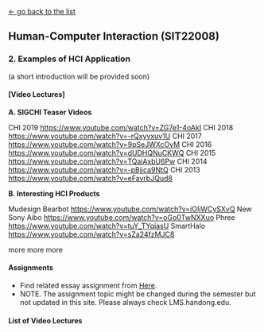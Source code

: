 [← go back to the list](README.md)

## Human-Computer Interaction (SIT22008)

### 2. Examples of HCI Application

(a short introduction will be provided soon)

#### [Video Lectures]

**A. SIGCHI Teaser Videos**

CHI 2019	https://www.youtube.com/watch?v=ZG7e1-4oAkI
CHI 2018	https://www.youtube.com/watch?v=-rQxyvxuv1U
CHI 2017	https://www.youtube.com/watch?v=9pSeJWXcOvM
CHI 2016	https://www.youtube.com/watch?v=dUDHQNuCKWQ
CHI 2015	https://www.youtube.com/watch?v=TQaiAxbU6Pw
CHI 2014	https://www.youtube.com/watch?v=-pBjjca9NtQ
CHI 2013	https://www.youtube.com/watch?v=eFavrbJQud8

**B. Interesting HCI Products**

Mudesign Bearbot	https://www.youtube.com/watch?v=iOIjWCySXvQ
New Sony Aibo	https://www.youtube.com/watch?v=oGo0TwNXXuo
Phree	https://www.youtube.com/watch?v=tuY_TYqiasU
SmartHalo	https://www.youtube.com/watch?v=sZa24fzMJC8

more more more


#### Assignments
- Find related essay assignment from [Here](HCI_Essays.md).
- NOTE. The assignment topic might be changed during the semester but not updated in this site. Please always check LMS.handong.edu.



#### List of Video Lectures
